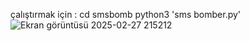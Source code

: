 çalıştırmak için : 
cd smsbomb
python3 'sms bomber.py'
![Ekran görüntüsü 2025-02-27 215212](https://github.com/user-attachments/assets/891b9822-bc54-469b-a3d6-2e34e833666c)
